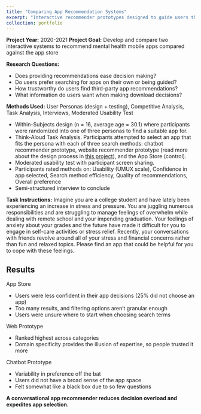 ```yaml
---
title: "Comparing App Recommendation Systems"
excerpt: "Interactive recommender prototypes designed to guide users through a set of questions to present them with a personalized set of suggested mental health apps<br><br><img src='/images/CoverImages/App_Eval_Cover.png' alt = 'Evaluative Research. Comparing App Recommendation Systems. Usability testing of three methods for app searching. Usability Testing, Personas, Mixed-Methods'>"
collection: portfolio
---
```


**Project Year:** 2020-2021
**Project Goal:** Develop and compare two interactive systems to recommend mental health mobile apps compared against the app store<br>

**Research Questions:**
- Does providing recommendations ease decision making?
- Do users prefer searching for apps on their own or being guided?
- How trustworthy do users find third-party app recommendations?
- What information do users want when making download decisions?

**Methods Used:** User Personas (design + testing), Competitive Analysis, Task Analysis, Interviews, Moderated Usability Test
- Within-Subjects design (n = 16, average age = 30.1) where participants were randomized into one of three personas to find a suitable app for. 
- Think-Aloud Task Analysis. Participants attempted to select an app that fits the persona with each of three search methods: chatbot recommender prototype, website recommender prototype (read more about the design process in [this project](https://tessaeagle.github.io/portfolio/portfolio-32/)), and the App Store (control).
- Moderated usability test with participant screen sharing. 
- Participants rated methods on: Usability (UMUX scale), Confidence in app selected, Search method efficiency, Quality of recommendations, Overall preference
- Semi-structured interview to conclude

**Task Instructions:** Imagine you are a college student and have lately been experiencing an increase in stress and pressure. You are juggling numerous responsibilities and are struggling to manage feelings of overwhelm while dealing with remote school and your impending graduation. Your feelings of anxiety about your grades and the future have made it difficult for you to engage in self-care activities or stress relief. Recently, your conversations with friends revolve around all of your stress and financial concerns rather than fun and relaxed topics. Please find an app that could be helpful for you to cope with these feelings.

## Results
App Store
- Users were less confident in their app decisions (25% did not choose an app)
- Too many results, and filtering options aren’t granular enough
- Users were unsure where to start when choosing search terms

Web Prototype
- Ranked highest across categories
- Domain specificity provides the illusion of expertise, so people trusted it more

Chatbot Prototype
- Variability in preference off the bat
- Users did not have a broad sense of the app space
- Felt somewhat like a black box due to so few questions

**A conversational app recommender reduces decision overload and expedites app selection.**





